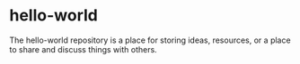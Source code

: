 # hello-world
The hello-world repository is a place for storing ideas, resources, or a place to share and discuss things with others.
